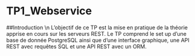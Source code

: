 # TP1_Webservice

##Introduction \n
L’objectif de ce TP est la mise en pratique de la théorie apprise en cours sur les serveurs REST.
Le TP comprend le set up d’une base de donnée PostgreSQL ainsi que d’une interface graphique, une API REST avec requêtes SQL et une API REST avec un ORM.
